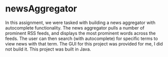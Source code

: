 # newsAggregator

In this assignment, we were tasked with building a news aggregator with autocomplete functionality. The news aggregator pulls a number of prominent RSS feeds, and displays the most prominent words across the feeds. The user can then search (with autocomplete) for specific terms to view news with that term. The GUI for this project was provided for me, I did not build it. This project was built in Java. 
